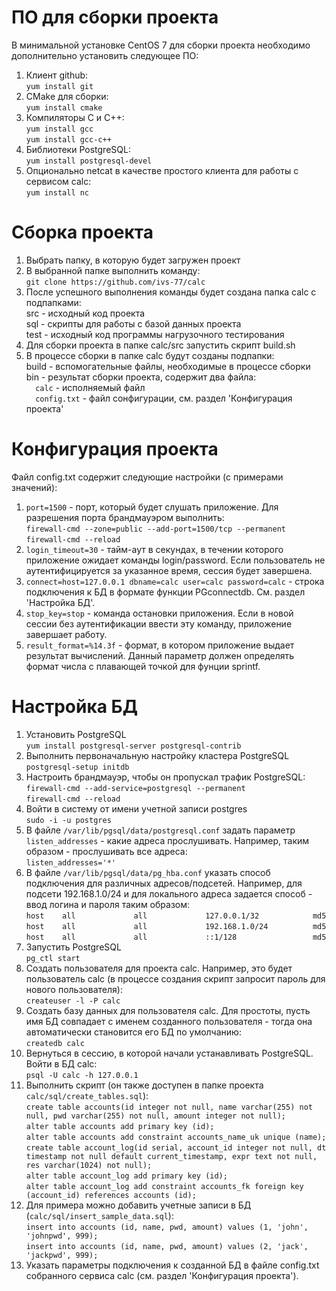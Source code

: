 # ПО для сборки проекта
В минимальной установке CentOS 7 для сборки проекта необходимо дополнительно установить следующее ПО:<br/>
1. Клиент github:<br/>
`yum install git`
1. CMake для сборки:<br/>
`yum install cmake`
1. Компиляторы C и C++:<br/>
`yum install gcc`<br/>
`yum install gcc-c++`
1. Библиотеки PostgreSQL:<br/> 
`yum install postgresql-devel`
1. Опционально netcat в качестве простого клиента для работы с сервисом calc:<br/> 
`yum install nc`
# Сборка проекта
1. Выбрать папку, в которую будет загружен проект
1. В выбранной папке выполнить команду:<br/> 
`git clone https://github.com/ivs-77/calc`
1. После успешного выполнения команды будет создана папка calc с подпапками:<br/>
src - исходный код проекта<br/>
sql - скрипты для работы с базой данных проекта<br/>
test - исходный код программы нагрузочного тестирования
1. Для сборки проекта в папке calc/src запустить скрипт build.sh
1. В процессе сборки в папке calc будут созданы подпапки:<br/>
build - вспомогательные файлы, необходимые в процессе сборки<br/>
bin - результат сборки проекта, содержит два файла:<br/> 
`  calc` - исполняемый файл<br/>
`  config.txt` - файл сонфигурации, см. раздел 'Конфигурация проекта'
# Конфигурация проекта
Файл config.txt содержит следующие настройки (с примерами значений):
1. `port=1500` - порт, который будет слушать приложение. Для разрешения порта брандмауэром выполнить:<br/>
`firewall-cmd --zone=public --add-port=1500/tcp --permanent`<br/>
`firewall-cmd --reload`
1. `login_timeout=30` - тайм-аут в секундах, в течении которого приложение ожидает команды login/password. Если пользователь не аутентифицируется за указанное время, сессия будет завершена.
1. `connect=host=127.0.0.1 dbname=calc user=calc password=calc` - строка подключения к БД в формате функции PGconnectdb. См. раздел 'Настройка БД'.
1. `stop_key=stop` - команда остановки приложения. Если в новой сессии без аутентификации ввести эту команду, приложение завершает работу.
1. `result_format=%14.3f` - формат, в котором приложение выдает результат вычислений. Данный параметр должен определять формат числа с плавающей точкой для фунции sprintf.
# Настройка БД
1. Установить PostgreSQL<br/>
`yum install postgresql-server postgresql-contrib`
1. Выполнить первоначальную настройку кластера PostgreSQL<br/>
`postgresql-setup initdb`
1. Настроить брандмауэр, чтобы он пропускал трафик PostgreSQL:<br/>
`firewall-cmd --add-service=postgresql --permanent`<br/>
`firewall-cmd --reload`<br/>
1. Войти в систему от имени учетной записи postgres<br/>
`sudo -i -u postgres`
1. В файле `/var/lib/pgsql/data/postgresql.conf` задать параметр `listen_addresses` - какие адреса прослушивать. Например, таким образом - прослушивать все адреса:<br/>
`listen_addresses='*'`
1. В файле `/var/lib/pgsql/data/pg_hba.conf` указать способ подключения для различных адресов/подсетей. Например, для подсети 192.168.1.0/24 и для локального адреса задается способ - ввод логина и пароля таким образом:<br/>
`host    all             all             127.0.0.1/32            md5`<br/>
`host    all             all             192.168.1.0/24          md5`<br/>
`host    all             all             ::1/128                 md5`
1. Запустить PostgreSQL<br/>
`pg_ctl start`
1. Создать пользователя для проекта calc. Например, это будет пользователь calc (в процессе создания скрипт запросит пароль для нового пользователя):<br/>
`createuser -l -P calc`
1. Создать базу данных для пользователя calc. Для простоты, пусть имя БД совпадает с именем созданного пользователя - тогда она автоматически становится его БД по умолчанию:<br/>
`createdb calc`
1. Вернуться в сессию, в которой начали устанавливать PostgreSQL. Войти в БД calc:<br/>
`psql -U calc -h 127.0.0.1`
1. Выполнить скрипт (он также доступен в папке проекта `calc/sql/create_tables.sql`):<br/>
`create table accounts(id integer not null, name varchar(255) not null, pwd varchar(255) not null, amount integer not null);`<br/>
`alter table accounts add primary key (id);`<br/>
`alter table accounts add constraint accounts_name_uk unique (name);`<br/>
`create table account_log(id serial, account_id integer not null, dt timestamp not null default current_timestamp, expr text not null, res varchar(1024) not null);`<br/>
`alter table account_log add primary key (id);`<br/>
`alter table account_log add constraint accounts_fk foreign key (account_id) references accounts (id);`<br/>
1. Для примера можно добавить учетные записи в БД (`calc/sql/insert_sample_data.sql`):<br/>
`insert into accounts (id, name, pwd, amount) values (1, 'john', 'johnpwd', 999);`<br/>
`insert into accounts (id, name, pwd, amount) values (2, 'jack', 'jackpwd', 999);`
1. Указать параметры подключения к созданной БД в файле config.txt собранного сервиса calc (см. раздел 'Конфигурация проекта').
